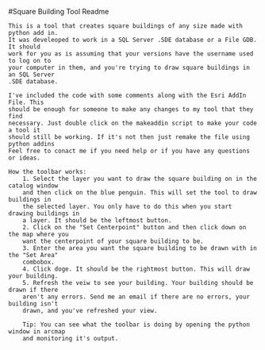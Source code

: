 #Square Building Tool Readme

	This is a tool that creates square buildings of any size made with python add in.
	It was develeoped to work in a SQL Server .SDE database or a File GDB. It should 
	work for you as is assuming that your versions have the username used to log on to
	your computer in them, and you're trying to draw square buildings in an SQL Server
	.SDE database. 
	
	I've included the code with some comments along with the Esri AddIn File. This 
	should be enough for someone to make any changes to my tool that they find 
	necessary. Just double click on the makeaddin script to make your code a tool it
	should still be working. If it's not then just remake the file using python addins
	Feel free to conact me if you need help or if you have any questions or ideas.
	
	How the toolbar works:
		1. Select the layer you want to draw the square building on in the catalog window
		and then click on the blue penguin. This will set the tool to draw buildings in
		the selected layer. You only have to do this when you start drawing buildings in 
		a layer. It should be the leftmost button.
		2. Click on the "Set Centerpoint" button and then click down on the map where you
		want the centerpoint of your square building to be.
		3. Enter the area you want the square building to be drawn with in the "Set Area"
		combobox.
		4. Click doge. It should be the rightmost button. This will draw your building.
		5. Refresh the veiw to see your building. Your building should be drawn if there
		aren't any errors. Send me an email if there are no errors, your building isn't
		drawn, and you've refreshed your view.
		
		Tip: You can see what the toolbar is doing by opening the python window in arcmap
		and monitoring it's output.